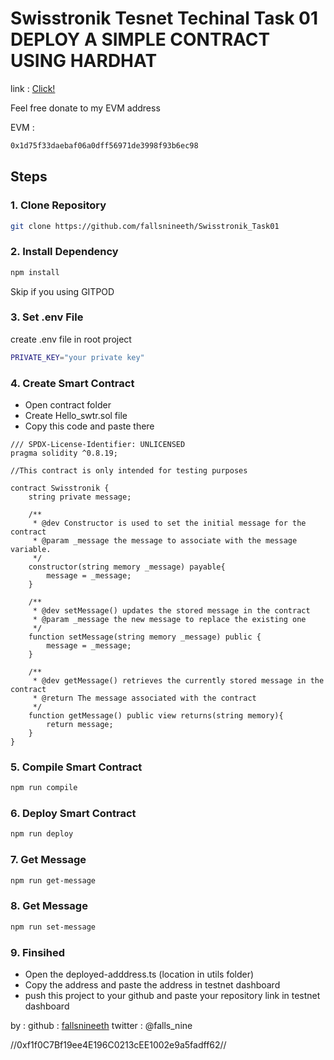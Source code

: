 # Swisstronik Tesnet Techinal Task 01 DEPLOY A SIMPLE CONTRACT USING HARDHAT

link : [Click!](https://www.swisstronik.com/testnet2/dashboard)

Feel free donate to my EVM address

EVM :

```bash
0x1d75f33daebaf06a0dff56971de3998f93b6ec98
```

## Steps

### 1. Clone Repository

```bash
git clone https://github.com/fallsnineeth/Swisstronik_Task01
```



### 2. Install Dependency

```bash
npm install
```
Skip if you using GITPOD

### 3. Set .env File

create .env file in root project

```bash
PRIVATE_KEY="your private key"
```

### 4. Create Smart Contract

- Open contract folder
- Create Hello_swtr.sol file
- Copy this code and paste there

```
/// SPDX-License-Identifier: UNLICENSED
pragma solidity ^0.8.19;

//This contract is only intended for testing purposes

contract Swisstronik {
    string private message;

    /**
     * @dev Constructor is used to set the initial message for the contract
     * @param _message the message to associate with the message variable.
     */
    constructor(string memory _message) payable{
        message = _message;
    }

    /**
     * @dev setMessage() updates the stored message in the contract
     * @param _message the new message to replace the existing one
     */
    function setMessage(string memory _message) public {
        message = _message;
    }

    /**
     * @dev getMessage() retrieves the currently stored message in the contract
     * @return The message associated with the contract
     */
    function getMessage() public view returns(string memory){
        return message;
    }
}
```

### 5. Compile Smart Contract

```bash
npm run compile
```

### 6. Deploy Smart Contract

```bash
npm run deploy
```

### 7. Get Message

```bash
npm run get-message
```

### 8. Get Message

```bash
npm run set-message
```

### 9. Finsihed

- Open the deployed-adddress.ts (location in utils folder)
- Copy the address and paste the address in testnet dashboard
- push this project to your github and paste your repository link in testnet dashboard

by :
github : [fallsnineeth](https://github.com/fallsnineeth/)
twitter : @falls_nine


//0xf1f0C7Bf19ee4E196C0213cEE1002e9a5fadff62//
